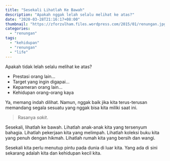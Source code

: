 ```yaml
---
title: "Sesekali Lihatlah Ke Bawah"
description: "Apakah nggak lelah selalu melihat ke atas?"
date: "2020-03-28T21:16:17+08:00"
thumbnail: "https://zforzulham.files.wordpress.com/2015/01/renungan.jpg"
categories:
  - "renungan"
tags:
  - "kehidupan"
  - "renungan"
  - "life"
---
```


Apakah tidak lelah selalu melihat ke atas?

- Prestasi orang lain...
- Target yang ingin digapai...
- Kepameran orang lain...
- Kehidupan orang-orang kaya

Ya, memang indah dilihat. Namun, nggak baik jika kita terus-terusan memandang segala sesuatu yang nggak bisa kita miliki saat ini.

> Rasanya _sakit_.

Sesekali, lihatlah ke bawah. Lihatlah anak-anak kita yang tersenyum bahagia. Lihatlah pekerjaan kita yang melimpah. Lihatlah koleksi buku kita yang penuh dengan hikmah. Lihatlah rumah kita yang bersih dan wangi.

Sesekali kita perlu menutup pintu pada dunia di luar kita. Yang ada di sini sekarang adalah kita dan kehidupan kecil kita.